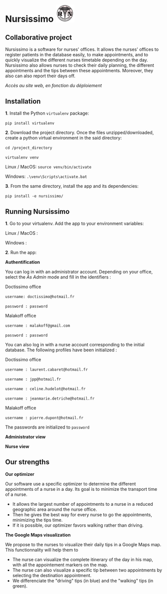 # Nursissimo   <img src="dev_log/static/nurse_logo.png" width=60 />

## Collaborative project

Nursissimo is a software for nurses' offices. It allows the nurses' offices to register patients in the database easily,
to make appointments, and to quickly visualize the different nurses timetable depending on the day. Nursissimo also 
allows nurses to check their daily planning, the different appointments and the tips between these appointments. Moreover,
they also can also report their days off.

*Accès au site web, en fonction du déploiement*


## Installation

**1**. Install the Python `virtualenv` package:

`pip install virtualenv`

**2**. Download the project directory. Once the files unzipped/downloaded, create a python virtual environment in the said 
directory:

`cd /project_directory`

`virtualenv venv`

Linux / MacOS: `source venv/bin/activate`

Windows: `.\venv\Scripts\activate.bat`

**3**. From the same directory, install the app and its dependencies:

`pip install -e nursissimo/`

## Running Nursissimo


**1**. Go to your virtualenv. Add the app to your environment variables:

Linux / MacOS : 

Windows : 

**2**. Run the app:




**Authentification**

You can log in with an administrator account. Depending on your office, select the *As Admin* mode and fill in the identifiers : 

Doctissimo office

`username: doctissimo@hotmail.fr`

`password : password`

Malakoff office

`username : malakoff@gmail.com`

`password : password`

You can also log in with a nurse account corresponding to the initial database. The following profiles have been initialized :

Doctissimo office

`username : laurent.cabaret@hotmail.fr`

`username : jpp@hotmail.fr`

`username : celine.hudelot@hotmail.fr`

`username : jeanmarie.detriche@hotmail.fr`

Malakoff office

`username : pierre.dupont@hotmail.fr`

The passwords are initialized to `password`

**Administrator view**

**Nurse view**



## Our strengths

**Our optimizer**

Our software use a specific optimizer to determine the different appointments of a nurse in a day. Its goal is to minimize
the transport time of a nurse. 
- It allows the largest number of appointments to a nurse in a reduced geographic area around
the nurse office. 
- Then he gives the best way for every nurse to go the appointments, minimizing the tips time. 
- If it is possible, our optimizer favors walking rather than driving.

**The Google Maps visualization**

We propose to the nurses to visualize their daily tips in a Google Maps map. This functionnality will help them to 
- The nurse can visualize the complete itinerary of the day in his map, with all the appointement markers on the map.
- The nurse can also visualize a specific tip between two appointments by selecting the destination appointment.
- We differenciate the "driving" tips (in blue) and the "walking" tips (in green).


 
